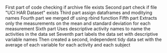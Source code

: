 First part of code checking if archive file exists
Second part check if file "UCI HAR Dataset" exists
Third part assign dataframes and moditying names
Fourth part we merged df using rbind function
Fifth part Extracts only the measurements on the mean and standard deviation for each measurement
Sixth part Uses descriptive activity names to name the activities in the data set
Seventh part labels the data set with descriptive variable names
Then created a second, independent tidy data set with the average of each variable for each activity and each subject
